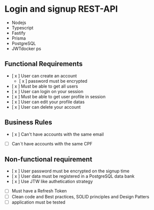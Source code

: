 # Login and signup REST-API

- Nodejs
- Typescript
- Fastify
- Prisma
- PostgreSQL
- JWTdocker ps

## Functional Requirements

- [ x ] User can create an account
    - [ x ] password must be encrypted
- [ x ] Must be able to get all users
- [ x ] User can login on your session
- [ x ] Must be able to get user profile in session
- [ x ] User can edit your profile datas
- [ x ] User can delete your account

## Business Rules

- [ x ] Can't have accounts with the same email
- [ ] Can´t have accounts with the same CPF
 
## Non-functional requirement

- [ x ] User password must be encrypted on the signup time
- [ x ] User data must be registered in a PostgreSQL data bank
- [ x ] Use JTW like authetication strategy
- [ ] Must have a Refresh Token
- [ ] Clean code and Best practices, SOLID principles and Design Patters
- [ ] application must be tested
